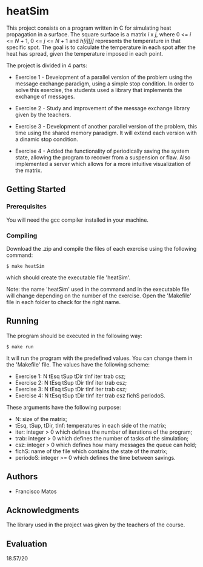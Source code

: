 # heatSim

This project consists on a program written in C for simulating heat propagation in a surface. The square surface is a matrix *i* x *j*, where 0 <= *i* <= *N* + 1, 0 <= *j* <= *N* + 1 and *h[i][j]* represents the temperature in that specific spot. The goal is to calculate the temperature in each spot after the heat has spread, given the temperature imposed in each point.

The project is divided in 4 parts:

  - Exercise 1 - Development of a parallel version of the problem using the message exchange paradigm, using a simple stop condition. In order to solve this exercise, the students used a library that implements the exchange of messages.

  - Exercise 2 - Study and improvement of the message exchange library given by the teachers.

  - Exercise 3 - Development of another parallel version of the problem, this time using the shared memory paradigm. It will extend each version with a dinamic stop condition.

  - Exercise 4 - Added the functionality of periodically saving the system state, allowing the program to recover from a suspension or flaw. Also implemented a server which allows for a more intuitive visualization of the matrix.

## Getting Started

### Prerequisites

You will need the gcc compiler installed in your machine.

### Compiling

Download the .zip and compile the files of each exercise using the following command:

```
$ make heatSim

```
which should create the executable file 'heatSim'.

Note: the name 'heatSim' used in the command and in the executable file will change depending on the number of the exercise. Open the 'Makefile' file in each folder to check for the right name.

## Running

The program should be executed in the following way:

```
$ make run
```

It will run the program with the predefined values. You can change them in the 'Makefile' file.
The values have the following scheme:

  - Exercise 1: N tEsq tSup tDir tInf iter trab csz;
  - Exercise 2: N tEsq tSup tDir tInf iter trab csz;
  - Exercise 3: N tEsq tSup tDir tInf iter trab csz;
  - Exercise 4: N tEsq tSup tDir tInf iter trab csz fichS periodoS.

These arguments have the following purpose:

  - N: size of the matrix;
  - tEsq, tSup, tDir, tInf: temperatures in each side of the matrix;
  - iter: integer > 0 which defines the number of iterations of the program;
  - trab: integer > 0 which defines the number of tasks of the simulation;
  - csz: integer > 0 which defines how many messages the queue can hold;
  - fichS: name of the file which contains the state of the matrix;
  - periodoS: integer >= 0 which defines the time between savings.

## Authors

* Francisco Matos

## Acknowledgments

The library used in the project was given by the teachers of the course.

## Evaluation

18.57/20 
